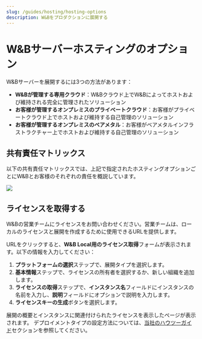 ```yaml
---
slug: /guides/hosting/hosting-options
description: W&Bをプロダクションに展開する
---
```


# W&Bサーバーホスティングのオプション

W&Bサーバーを展開するには3つの方法があります：

- **W&Bが管理する専用クラウド**：W&Bクラウド上でW&Bによってホストおよび維持される完全に管理されたソリューション
- **お客様が管理するオンプレミスのプライベートクラウド**：お客様がプライベートクラウド上でホストおよび維持する自己管理のソリューション
- **お客様が管理するオンプレミスのベアメタル**：お客様がベアメタルインフラストラクチャー上でホストおよび維持する自己管理のソリューション

## 共有責任マトリックス

以下の共有責任マトリックスでは、上記で指定されたホスティングオプションごとにW&Bとお客様のそれぞれの責任を概説しています。

![](/images/hosting/shared_responsibility_matrix.png)

## ライセンスを取得する

W&Bの営業チームにライセンスをお問い合わせください。営業チームは、ローカルのライセンスと展開を作成するために使用できるURLを提供します。

URLをクリックすると、**W&B Local用のライセンス取得**フォームが表示されます。以下の情報を入力してください：

1. **プラットフォームの選択**ステップで、展開タイプを選択します。
2. **基本情報**ステップで、ライセンスの所有者を選択するか、新しい組織を追加します。
3. **ライセンスの取得**ステップで、**インスタンス名**フィールドにインスタンスの名前を入力し、**説明**フィールドにオプションで説明を入力します。
4. **ライセンスキーの生成**ボタンを選択します。

展開の概要とインスタンスに関連付けられたライセンスを表示したページが表示されます。
デプロイメントタイプの設定方法については、[当社のハウツーガイド](/guides/hosting/how-to-guides)セクションを参照してください。